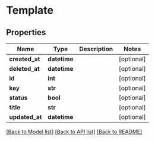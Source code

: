 # Template

## Properties
Name | Type | Description | Notes
------------ | ------------- | ------------- | -------------
**created_at** | **datetime** |  | [optional] 
**deleted_at** | **datetime** |  | [optional] 
**id** | **int** |  | [optional] 
**key** | **str** |  | [optional] 
**status** | **bool** |  | [optional] 
**title** | **str** |  | [optional] 
**updated_at** | **datetime** |  | [optional] 

[[Back to Model list]](../README.md#documentation-for-models) [[Back to API list]](../README.md#documentation-for-api-endpoints) [[Back to README]](../README.md)


